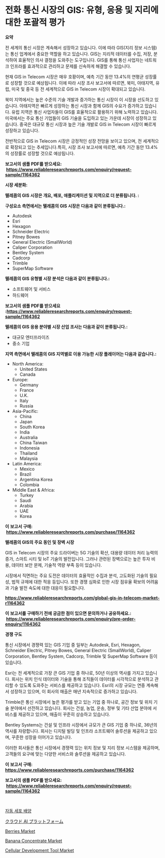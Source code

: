 <p><h1>전화 통신 시장의 GIS: 유형, 응용 및 지리에 대한 포괄적 평가</h1></p><p><strong>요약</strong></p>
<p><p>전 세계의 통신 시장은 계속해서 성장하고 있습니다. 이에 따라 GIS(지리 정보 시스템)는 통신 업계에서 중요한 역할을 하고 있습니다. GIS는 지리적 데이터를 수집, 저장, 분석하여 효율적인 의사 결정을 도와주는 도구입니다. GIS를 통해 통신 사업자는 네트워크 인프라를 효과적으로 관리하고 문제를 신속하게 해결할 수 있습니다.</p><p>현재 GIS in Telecom 시장은 매우 호황이며, 예측 기간 동안 13.4%의 연평균 성장률로 성장할 것으로 예상됩니다. 이에 따라 시장 조사 보고서에 따르면, 북미, 아태지역, 유럽, 미국 및 중국 등 전 세계적으로 GIS in Telecom 시장이 확대되고 있습니다.</p><p>북미 지역에서는 높은 수준의 기술 개발과 증가하는 통신 시장이 이 시장을 선도하고 있습니다. 아태지역은 빠르게 성장하는 통신 시장과 함께 GIS의 수요가 증가하고 있습니다. 유럽 지역은 통신 사업자들이 GIS를 효율적으로 활용하기 위해 노력하고 있습니다. 미국에서는 주요 통신 기업들이 GIS 기술을 도입하고 있는 가운데 시장이 성장하고 있습니다. 중국은 대규모 통신 시장과 높은 기술 개발로 GIS in Telecom 시장이 빠르게 성장하고 있습니다.</p><p>전반적으로 GIS in Telecom 시장은 긍정적인 성장 전망을 보이고 있으며, 전 세계적으로 확장되고 있는 추세입니다.특히, 시장 조사 보고서에 따르면, 예측 기간 동안 13.4%의 성장률로 성장할 것으로 예상됩니다.</p></p>
<p><strong>보고서의 샘플 PDF를 받으세요: &nbsp;<a href="https://www.reliableresearchreports.com/enquiry/request-sample/1164362">https://www.reliableresearchreports.com/enquiry/request-sample/1164362</a></strong></p>
<p><strong>시장 세분화:</strong></p>
<p><strong> 텔레콤의 GIS 시장은 개요, 배포, 애플리케이션 및 지역으로 더 분류됩니다. :</strong></p>
<p><strong>구성요소 측면에서는 텔레콤의 GIS 시장은 다음과 같이 분류됩니다.:</strong></p>
<p><ul><li>Autodesk</li><li>Esri</li><li>Hexagon</li><li>Schneider Electric</li><li>Pitney Bowes</li><li>General Electric (SmallWorld)</li><li>Caliper Corporation</li><li>Bentley System</li><li>Cadcorp</li><li>Trimble</li><li>SuperMap Software</li></ul></p>
<p><strong> 텔레콤의 GIS 유형별 시장 분석은 다음과 같이 분류됩니다.:</strong></p>
<p><ul><li>소프트웨어 및 서비스</li><li>하드웨어</li></ul></p>
<p><strong>보고서의 샘플 PDF를 받으세요 :<a href="https://www.reliableresearchreports.com/enquiry/request-sample/1164362">https://www.reliableresearchreports.com/enquiry/request-sample/1164362</a></strong></p>
<p><strong> 텔레콤의 GIS 응용 분야별 시장 산업 조사는 다음과 같이 분류됩니다.:</strong></p>
<p><ul><li>대규모 엔터프라이즈</li><li>중소 기업</li></ul></p>
<p><strong>지역 측면에서 텔레콤의 GIS 지역별로 이용 가능한 시장 플레이어는 다음과 같습니다.:</strong></p>
<p><ul>
    <li>
        North America:
        <ul>
            <li>United States</li>
            <li>Canada</li>
        </ul>
    </li>
    <li>
        Europe:
        <ul>
            <li>Germany</li>
            <li>France</li>
            <li>U.K.</li>
            <li>Italy</li>
            <li>Russia</li>
        </ul>
    </li>
    <li>
        Asia-Pacific:
        <ul>
            <li>China</li>
            <li>Japan</li>
            <li>South Korea</li>
            <li>India</li>
            <li>Australia</li>
            <li>China Taiwan</li>
            <li>Indonesia</li>
            <li>Thailand</li>
            <li>Malaysia</li>
        </ul>
    </li>
    <li>
        Latin America:
        <ul>
            <li>Mexico</li>
            <li>Brazil</li>
            <li>Argentina Korea</li>
            <li>Colombia</li>
        </ul>
    </li>
    <li>
        Middle East & Africa:
        <ul>
            <li>Turkey</li>
            <li>Saudi</li>
            <li>Arabia</li>
            <li>UAE</li>
            <li>Korea</li>
        </ul>
    </li>
    </ul></p>
<p><strong>이 보고서 구매: &nbsp;<a href="https://www.reliableresearchreports.com/purchase/1164362">https://www.reliableresearchreports.com/purchase/1164362</a></strong></p>
<p><strong>텔레콤의 GIS의 주요 동인 및 장벽 시장</strong></p>
<p><p>GIS in Telecom 시장의 주요 드라이버는 5G 기술의 확산, 대용량 데이터 처리 능력의 증가, 스마트 시티 및 IoT 기술의 발전입니다. 그러나 관련된 장벽으로는 높은 투자 비용, 데이터 보안 문제, 기술적 역량 부족 등이 있습니다.</p><p>시장에서 직면하는 주요 도전은 데이터의 효율적인 수집과 분석, 고도화된 기술의 필요성, 법적 규제에 대한 적응 등입니다. 또한 경쟁 심화로 인한 시장 점유율 확보의 어려움과 기술 발전 속도에 대한 대응이 필요합니다.</p></p>
<p><strong><a href="https://www.reliableresearchreports.com/global-gis-in-telecom-market-r1164362">https://www.reliableresearchreports.com/global-gis-in-telecom-market-r1164362</a></strong></p>
<p><strong>이 보고서를 구매하기 전에 궁금한 점이 있으면 문의하거나 공유하세요.: &nbsp;<a href="https://www.reliableresearchreports.com/enquiry/pre-order-enquiry/1164362">https://www.reliableresearchreports.com/enquiry/pre-order-enquiry/1164362</a></strong></p>
<p><strong>경쟁 구도</strong></p>
<p><p>통신 시장에서 경쟁력 있는 GIS 기업 중 일부는 Autodesk, Esri, Hexagon, Schneider Electric, Pitney Bowes, General Electric (SmallWorld), Caliper Corporation, Bentley System, Cadcorp, Trimble 및 SuperMap Software 등이 있습니다. </p><p>Esri는 전 세계적으로 가장 큰 GIS 기업 중 하나로, 50년 이상의 역사를 가지고 있습니다. 회사는 위치 인식 데이터와 기술을 통해 조직들이 데이터를 시각적으로 분석하고 관리할 수 있도록 도와주는 서비스를 제공하고 있습니다. Esri의 시장 규모는 연중 계속해서 성장하고 있으며, 이 회사의 매출은 매년 지속적으로 증가하고 있습니다.</p><p>Trimble은 통신 시장에서 높은 평가를 받고 있는 기업 중 하나로, 공간 정보 및 위치 기술 분야에서 선전하고 있습니다. 회사는 건설, 농업, 운송, 정부 및 기타 산업 분야에 서비스를 제공하고 있으며, 매출이 꾸준히 상승하고 있습니다.</p><p>Bentley Systems는 건설 및 인프라 시장에서 규모가 큰 GIS 기업 중 하나로, 36년의 역사를 자랑합니다. 회사는 디지털 빌딩 및 인프라 소프트웨어 솔루션을 제공하고 있으며, 꾸준한 성장을 이어가고 있습니다.</p><p>이러한 회사들은 통신 시장에서 경쟁력 있는 위치 정보 및 지리 정보 시스템을 제공하며, 고객들의 요구에 맞는 다양한 서비스와 솔루션을 제공하고 있습니다.</p></p>
<p><strong>이 보고서 구매: &nbsp; <a href="https://www.reliableresearchreports.com/purchase/1164362">https://www.reliableresearchreports.com/purchase/1164362</a></strong></p>
<p><strong>보고서의 샘플 PDF를 받으세요: &nbsp;<a href="https://www.reliableresearchreports.com/enquiry/request-sample/1164362">https://www.reliableresearchreports.com/enquiry/request-sample/1164362</a></strong><strong></strong></p>
<p>&nbsp;</p>
<p><p><a href="https://github.com/fernandotryO5lson96765/Market-Research-Report-List-1/blob/main/318893417322.md">자동 세포 배양</a></p><p><a href="https://medium.com/@darieenson678546/%E3%82%AF%E3%83%A9%E3%82%A6%E3%83%89ai%E3%83%97%E3%83%A9%E3%83%83%E3%83%88%E3%83%95%E3%82%A9%E3%83%BC%E3%83%A0%E5%B8%82%E5%A0%B4%E5%88%86%E6%9E%90-%E3%81%9D%E3%81%AEcagr-%E5%B8%82%E5%A0%B4%E3%82%BB%E3%82%B0%E3%83%A1%E3%83%B3%E3%83%86%E3%83%BC%E3%82%B7%E3%83%A7%E3%83%B3-%E3%81%8A%E3%82%88%E3%81%B3%E3%82%B0%E3%83%AD%E3%83%BC%E3%83%90%E3%83%AB%E7%94%A3%E6%A5%AD%E6%A6%82%E8%A6%81-c16bbea5ad24">クラウド AI プラットフォーム</a></p><p><a href="https://github.com/Whitneyboyettebo9kiw7yr13/Market-Research-Report-List-2/blob/main/berries-market.md">Berries Market</a></p><p><a href="https://github.com/sonuprakash1/Market-Research-Report-List-2/blob/main/banana-concentrate-market.md">Banana Concentrate Market</a></p><p><a href="https://issuu.com/reportprime-2/docs/cellular-development-tool-market-size-2030.pptx">Cellular Development Tool Market</a></p></p>